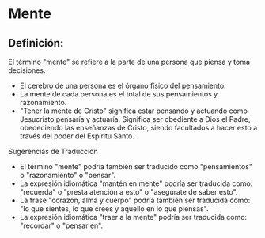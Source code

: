 # Mente

## Definición: 

El término "mente" se refiere a la parte de una persona que piensa y toma decisiones.

* El cerebro de una persona es el órgano físico del pensamiento.
* La mente de cada persona es el total de sus pensamientos y razonamiento.
* "Tener la mente de Cristo" significa estar pensando y actuando como Jesucristo pensaría y actuaría. Significa ser obediente a Dios el Padre, obedeciendo las enseñanzas de Cristo, siendo facultados a hacer esto a través del poder del Espíritu Santo.

Sugerencias de Traducción

* El término "mente" podría también ser traducido como "pensamientos" o "razonamiento" o "pensar".
* La expresión idiomática "mantén en mente" podría ser traducida  como: "recuerda" o "presta atención a esto" o "asegúrate de saber esto".
* La frase "corazón, alma y cuerpo" podría también ser traducida como: "lo que sientes, lo que crees y aquello en lo que piensas".
* La expresión idiomática "traer a la mente" podría ser traducida como: "recordar" o "pensar en".

